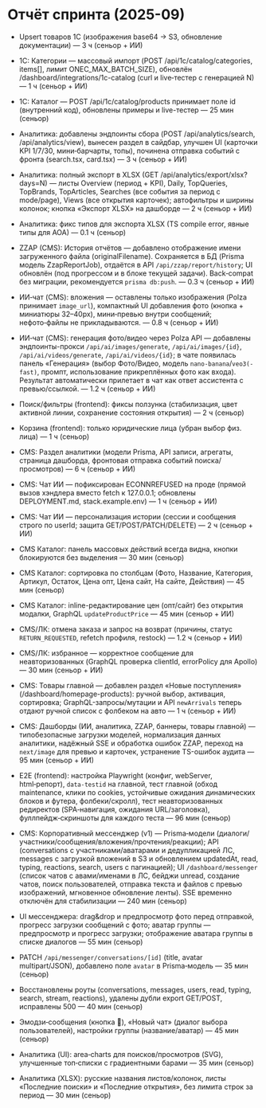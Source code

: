# Отчёт спринта (2025-09)

- Upsert товаров 1С (изображения base64 → S3, обновление документации) — 3 ч (сеньор + ИИ)
- 1С: Категории — массовый импорт (POST /api/1c/catalog/categories, items[], лимит ONEC_MAX_BATCH_SIZE), обновлён /dashboard/integrations/1c-catalog (curl и live‑тестер с генерацией N) — 1 ч (сеньор + ИИ)
- 1С: Каталог — POST /api/1c/catalog/products принимает поле id (внутренний код), обновлены примеры и live-тестер — 25 мин (сеньор)
 - Аналитика: добавлены эндпоинты сбора (POST /api/analytics/search, /api/analytics/view), вынесен раздел в сайдбар, улучшен UI (карточки KPI 1/7/30, мини‑барчарты, топы), починена отправка событий с фронта (search.tsx, card.tsx) — 3 ч (сеньор + ИИ)
 - Аналитика: полный экспорт в XLSX (GET /api/analytics/export/xlsx?days=N) — листы Overview (период + KPI), Daily, TopQueries, TopBrands, TopArticles, Searches (все события за период с mode/page), Views (все открытия карточек); автофильтры и ширины колонок; кнопка «Экспорт XLSX» на дашборде — 2 ч (сеньор + ИИ)
- Аналитика: фикс типов для экспорта XLSX (TS compile error, явные типы для AOA) — 0.1 ч (сеньор)
- ZZAP (CMS): История отчётов — добавлено отображение имени загруженного файла (originalFilename). Сохраняется в БД (Prisma модель ZzapReportJob), отдаётся в API `/api/zzap/report/history`; UI обновлён (под прогрессом и в блоке текущей задачи). Back‑compat без миграции, рекомендуется `prisma db:push`. — 0.3 ч (сеньор + ИИ)
 - ИИ‑чат (CMS): вложения — оставлены только изображения (Polza принимает `image_url`), компактный UI добавления фото (кнопка + миниатюры 32–40px), мини‑превью внутри сообщений; нефото‑файлы не прикладываются. — 0.8 ч (сеньор + ИИ)
 - ИИ‑чат (CMS): генерация фото/видео через Polza API — добавлены эндпоинты-прокси `/api/ai/images/generate`, `/api/ai/images/{id}`, `/api/ai/videos/generate`, `/api/ai/videos/{id}`; в чате появилась панель «Генерация» (выбор Фото/Видео, модель `nano-banana`/`veo3(-fast)`, промпт, использование прикреплённых фото как входа). Результат автоматически прилетает в чат как ответ ассистента с превью/ссылкой. — 1.2 ч (сеньор + ИИ)
- Поиск/фильтры (frontend): фиксы ползунка (стабилизация, цвет активной линии, сохранение состояния открытия) — 2 ч (сеньор)
- Корзина (frontend): только юридические лица (убран выбор физ. лица) — 1 ч (сеньор)
- CMS: Раздел аналитики (модели Prisma, API записи, агрегаты, страница дашборда, фронтовая отправка событий поиска/просмотров) — 6 ч (сеньор + ИИ)
- CMS: Чат ИИ — пофиксирован ECONNREFUSED на проде (прямой вызов хэндлера вместо fetch к 127.0.0.1; обновлены DEPLOYMENT.md, stack.example.env) — 1 ч (сеньор + ИИ)
- CMS: Чат ИИ — персонализация истории (сессии и сообщения строго по userId; защита GET/POST/PATCH/DELETE) — 2 ч (сеньор + ИИ)
- CMS Каталог: панель массовых действий всегда видна, кнопки блокируются без выделения — 30 мин (сеньор)
- CMS Каталог: сортировка по столбцам (Фото, Название, Категория, Артикул, Остаток, Цена опт, Цена сайт, На сайте, Действия) — 45 мин (сеньор)
- CMS Каталог: inline-редактирование цен (опт/сайт) без открытия модалки, GraphQL `updateProductPrice` — 45 мин (сеньор + ИИ)
- CMS/ЛК: отмена заказа и запрос на возврат (причины, статус `RETURN_REQUESTED`, refetch профиля, restock) — 1.2 ч (сеньор + ИИ)
- CMS/ЛК: избранное — корректное сообщение для неавторизованных (GraphQL проверка clientId, errorPolicy для Apollo) — 30 мин (сеньор + ИИ)
- CMS: Товары главной — добавлен раздел «Новые поступления» (/dashboard/homepage-products): ручной выбор, активация, сортировка; GraphQL-запросы/мутации и API `newArrivals` теперь отдают ручной список с фолбеком на авто — 1 ч (сеньор + ИИ)
- CMS: Дашборды (ИИ, аналитика, ZZAP, баннеры, товары главной) — типобезопасные загрузки моделей, нормализация данных аналитики, надёжный SSE и обработка ошибок ZZAP, переход на `next/image` для превью и карточек, устранение TS-ошибок аудита — 95 мин (сеньор + ИИ)

 - E2E (frontend): настройка Playwright (конфиг, webServer, html‑репорт), `data-testid` на главной, тест главной (обход maintenance, клики по cookies, устойчивые ожидания динамических блоков и футера, фолбеки/скролл), тест неавторизованных редиректов (SPA‑навигация, ожидания URL/заголовка), фуллпейдж‑скриншоты для каждого теста — 96 мин (сеньор)
 - CMS: Корпоративный мессенджер (v1) — Prisma‑модели (диалоги/участники/сообщения/вложения/прочтения/реакции); API (conversations с участниками/аватарами и дедупликацией ЛС, messages с загрузкой вложений в S3 и обновлением updatedAt, read, typing, reactions, search, users с пагинацией); UI `/dashboard/messenger` (список чатов с авами/именами в ЛС, бейджи unread, создание чатов, поиск пользователей, отправка текста и файлов с превью изображений, мгновенное обновление ленты). SSE временно отключён для стабилизации — 240 мин (сеньор)
  - UI мессенджера: drag&drop и предпросмотр фото перед отправкой, прогресс загрузки сообщений с фото; аватар группы — предпросмотр и прогресс загрузки; отображение аватара группы в списке диалогов — 55 мин (сеньор)
  - PATCH `/api/messenger/conversations/[id]` (title, avatar multipart/JSON), добавлено поле `avatar` в Prisma‑модель — 35 мин (сеньор)
  - Восстановлены роуты (conversations, messages, users, read, typing, search, stream, reactions), удалены дубли export GET/POST, исправлены 500 — 40 мин (сеньор)
  - Эмодзи‑сообщения (кнопка 🙂), «Новый чат» (диалог выбора пользователей), настройки группы (название/аватар) — 45 мин (сеньор)

- Аналитика (UI): area‑charts для поисков/просмотров (SVG), улучшенные топ‑списки с градиентными барами — 35 мин (сеньор)
- Аналитика (XLSX): русские названия листов/колонок, листы «Последние поиски» и «Последние открытия», без лимита строк за период — 30 мин (сеньор)

